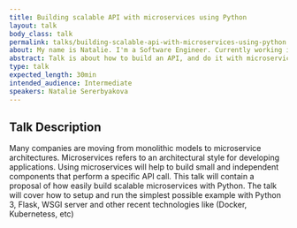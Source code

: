 ```yaml
---
title: Building scalable API with microservices using Python 
layout: talk
body_class: talk
permalink: talks/building-scalable-api-with-microservices-using-python
about: My name is Natalie. I'm a Software Engineer. Currently working in the Infrastructure Team at Reddit in San Francisco. If I have time I also enjoy working on building and automating various tools that help our development team be more productive and happy. I think a fun fact about myself I consider myself one of not many engineers out there who worked on the highest number of Build And Release Systems. (because I really enjoy making things better in the Software Release Processes at any company I work) My number is 16! and What is yours? Occasionally I blog or speak at the conferences. The main reason that I write, both blog posts and open source software, is to learn. You put your ideas and opinions out there, in the open, and give the opportunity for people to give a feedback, criticize you so you can become better. In my spare time, I like to hike or camp with my aussiedoodle Chai, bake cakes and, as I mentioned above, blog Thank you 
abstract: Talk is about how to build an API, and do it with microservices.  This talk will cover example how to build scalable Python microservices with Flask and Gunicorn(or any other WSGI server) to serve HTTP requests.
type: talk
expected_length: 30min
intended_audience: Intermediate
speakers: Natalie Sererbyakova
---
```


## Talk Description

Many companies are moving from monolithic models to microservice architectures. Microservices refers to an architectural style for developing applications. Using microservices will help to build small and independent components that perform a specific API call. This talk will contain a proposal of how easily build scalable microservices with Python.
The talk will cover how to setup and run the simplest possible example with Python 3, Flask, WSGI server  and other recent technologies like (Docker, Kubernetess, etc)
